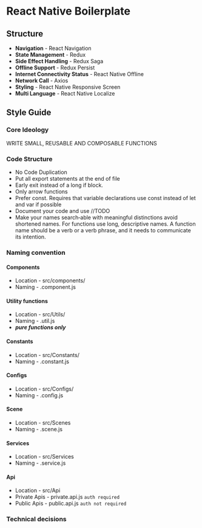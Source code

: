 # React Native Boilerplate

## Structure
* **Navigation** - React Navigation
* **State Management** - Redux
* **Side Effect Handling** - Redux Saga
* **Offline Support** - Redux Persist
* **Internet Connectivity Status** - React Native Offline
* **Network Call** - Axios
* **Styling** - React Native Responsive Screen
* **Multi Language** - React Native Localize


## Style Guide

### Core Ideology
WRITE SMALL, REUSABLE AND COMPOSABLE FUNCTIONS

### Code Structure
* No Code Duplication
* Put all export statements at the end of file
* Early exit instead of a long if block.
* Only arrow functions
* Prefer const. Requires that variable declarations use const instead of let and var if possible
* Document your code and use //TODO
* Make your names search‑able with meaningful distinctions avoid shortened names. For functions use long, descriptive names. A function name should be a verb or a verb phrase, and it needs to communicate its intention.

### Naming convention
#### Components
* Location - src/components/
* Naming - **<ComponentName>**.component.js

#### Utility functions 
* Location - src/Utils/
* Naming - <UtilityName>.util.js
* ***pure functions only***

#### Constants
* Location - src/Constants/
* Naming - <ConstantName>.constant.js

#### Configs
* Location - src/Configs/
* Naming - <ConfigName>.config.js

#### Scene
* Location - src/Scenes
* Naming - <SceneName>.scene.js

#### Services
* Location - src/Services
* Naming - <ServiceName>.service.js

#### Api
* Location - src/Api
* Private Apis - private.api.js `auth required`
* Public Apis - public.api.js `auth not required`

### Technical decisions
